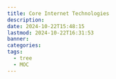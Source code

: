 ```yaml
---
title: Core Internet Technologies
description: 
date: 2024-10-22T15:48:15
lastmod: 2024-10-22T16:31:53
banner: 
categories: 
tags:
  - tree
  - MOC
---
```

